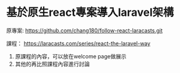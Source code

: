 # 基於原生react專案導入laravel架構
原專案: https://github.com/chang180/follow-react-laracasts.git

課程： https://laracasts.com/series/react-the-laravel-way

1. 原課程的內容，可以放在welcome page做展示
2. 其他的再比照課程內容進行討論